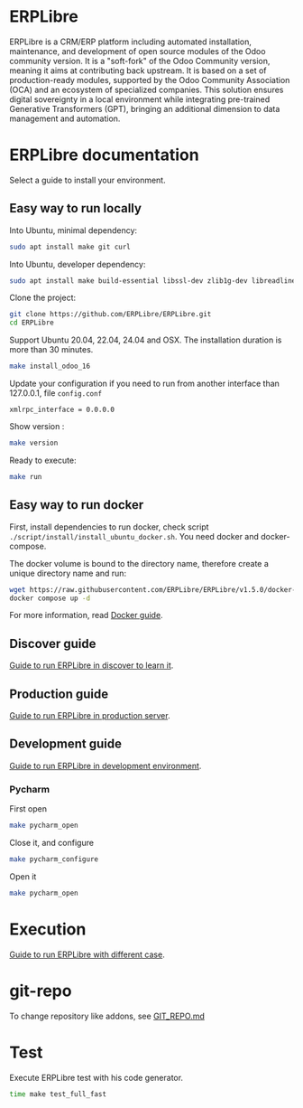 # ERPLibre

ERPLibre is a CRM/ERP platform including automated installation, maintenance, and development of open source modules of
the Odoo community version. It is a "soft-fork" of the Odoo Community version, meaning it aims at contributing back
upstream. It is based on a set of production-ready modules, supported by the Odoo Community Association (OCA) and an
ecosystem of specialized companies. This solution ensures digital sovereignty in a local environment while integrating
pre-trained Generative Transformers (GPT), bringing an additional dimension to data management and automation.

# ERPLibre documentation

Select a guide to install your environment.

## Easy way to run locally

Into Ubuntu, minimal dependency:

```bash
sudo apt install make git curl
```

Into Ubuntu, developer dependency:

```bash
sudo apt install make build-essential libssl-dev zlib1g-dev libreadline-dev libsqlite3-dev curl llvm libncurses5-dev libncursesw5-dev xz-utils tk-dev liblzma-dev libbz2-dev libldap2-dev libsasl2-dev
```

Clone the project:

```bash
git clone https://github.com/ERPLibre/ERPLibre.git
cd ERPLibre
```

Support Ubuntu 20.04, 22.04, 24.04 and OSX. The installation duration is more than 30 minutes.

```bash
make install_odoo_16
```

Update your configuration if you need to run from another interface than 127.0.0.1, file `config.conf`

```
xmlrpc_interface = 0.0.0.0
```

Show version :

```bash
make version
```

Ready to execute:

```bash
make run
```

## Easy way to run docker

First, install dependencies to run docker, check script `./script/install/install_ubuntu_docker.sh`. You need docker and
docker-compose.

The docker volume is bound to the directory name, therefore create a unique directory name and run:

```bash
wget https://raw.githubusercontent.com/ERPLibre/ERPLibre/v1.5.0/docker-compose.yml
docker compose up -d
```

For more information, read [Docker guide](./docker/README.md).

## Discover guide

[Guide to run ERPLibre in discover to learn it](./doc/DISCOVER.md).

## Production guide

[Guide to run ERPLibre in production server](./doc/PRODUCTION.md).

## Development guide

[Guide to run ERPLibre in development environment](./doc/DEVELOPMENT.md).

### Pycharm

First open

```bash
make pycharm_open
```

Close it, and configure

```bash
make pycharm_configure
```

Open it

```bash
make pycharm_open
```

# Execution

[Guide to run ERPLibre with different case](./doc/RUN.md).

# git-repo

To change repository like addons, see [GIT_REPO.md](doc/GIT_REPO.md)

# Test

Execute ERPLibre test with his code generator.

```bash
time make test_full_fast
```
